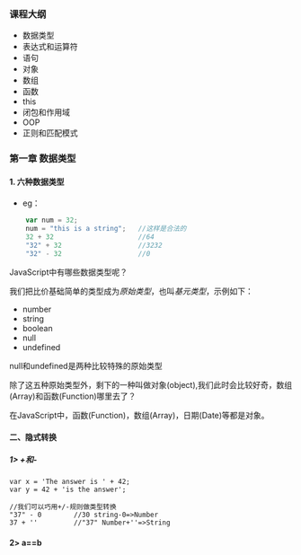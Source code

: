 ### 课程大纲
+ 数据类型
+ 表达式和运算符
+ 语句
+ 对象
+ 数组
+ 函数
+ this
+ 闭包和作用域
+ OOP
+ 正则和匹配模式

### 第一章 数据类型
#### 1. 六种数据类型
+ eg：
```javascript
    var num = 32;
    num = "this is a string";   //这样是合法的
    32 + 32                     //64
    "32" + 32                   //3232
    "32" - 32                   //0
```

JavaScript中有哪些数据类型呢？

我们把比价基础简单的类型成为*原始类型*，也叫*基元类型*，示例如下：

+ number
+ string
+ boolean
+ null
+ undefined

null和undefined是两种比较特殊的原始类型

除了这五种原始类型外，剩下的一种叫做对象(object),我们此时会比较好奇，数组(Array)和函数(Function)哪里去了？

在JavaScript中，函数(Function)，数组(Array)，日期(Date)等都是对象。

#### 二、隐式转换
##### 1>  +和-
```
var x = 'The answer is ' + 42;
var y = 42 + 'is the answer';

//我们可以巧用+/-规则做类型转换
"37" - 0        //30 string-0=>Number
37 + ''         //"37" Number+''=>String
```
#### 2> a==b
```

```





